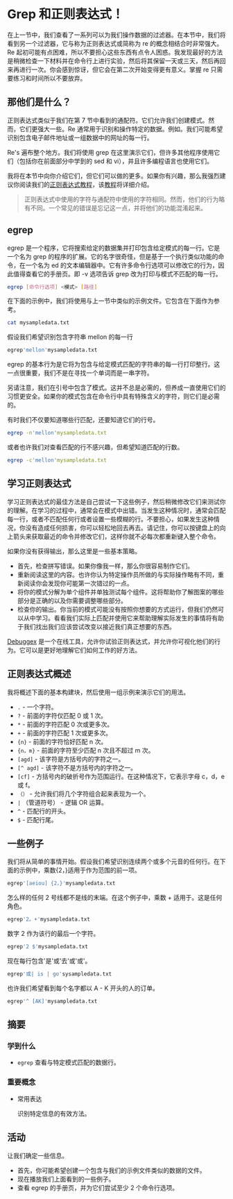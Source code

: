 # Grep 和正则表达式！

在上一节中，我们查看了一系列可以为我们操作数据的过滤器。在本节中，我们将看到另一个过滤器，它与称为正则表达式或简称为 re 的概念相结合时非常强大。Re 起初可能有点困难，所以不要担心这些东西有点令人困惑。我发现最好的方法是稍微检查一下材料并在命令行上进行实验，然后将其保留一天或三天，然后再回来再进行一次。你会感到惊讶，但它会在第二次开始变得更有意义。掌握 re 只需要练习和时间所以不要放弃。

## 那他们是什么？

正则表达式类似于我们在第 7 节中看到的通配符。它们允许我们创建模式。然而，它们更强大一些。Re 通常用于识别和操作特定的数据。例如。我们可能希望识别包含电子邮件地址或一组数据中的网址的每一行。

Re's 遍布整个地方。我们将使用 grep 在这里演示它们，但许多其他程序使用它们（包括你在前面部分中学到的 sed 和 vi），并且许多编程语言也使用它们。

我将在本节中向你介绍它们，但它们可以做的更多。如果你有兴趣，那么我强烈建议你阅读我们的[正则表达式教程](https://liushilive.github.io/github_exercise_re)，该[教程](https://liushilive.github.io/github_exercise_re)将详细介绍。

>正则表达式中使用的字符与通配符中使用的字符相同。然而，他们的行为略有不同。一个常见的错误是忘记这一点，并将他们的功能混淆起来。

## egrep

egrep 是一个程序，它将搜索给定的数据集并打印包含给定模式的每一行。它是一个名为 grep 的程序的扩展。它的名字很奇怪，但是基于一个执行类似功能的命令，在一个名为 ed 的文本编辑器中。它有许多命令行选项可以修改它的行为，因此值得查看它的手册页。即 -v 选项告诉 grep 改为打印与模式不匹配的每一行。

```bash
egrep [命令行选项] <模式> [路径]

```

在下面的示例中，我们将使用与上一节中类似的示例文件。它包含在下面作为参考。

```bash
cat mysampledata.txt
```

假设我们希望识别包含字符串 mellon 的每一行

```bash
egrep'mellon'mysampledata.txt

```

egrep 的基本行为是它将为包含与给定模式匹配的字符串的每一行打印整行。这一点很重要，我们不是在寻找一个单词而是一串字符。

另请注意，我们在引号中包含了模式。这并不总是必需的，但养成一直使用它们的习惯更安全。如果你的模式包含在命令行中具有特殊含义的字符，则它们是必需的。

有时我们不仅要知道哪些行匹配，还要知道它们的行号。

```bash
egrep -n'mellon'mysampledata.txt

```

或者也许我们对查看匹配的行不感兴趣，但希望知道匹配的行数。

```bash
egrep -c'mellon'mysampledata.txt

```

## 学习正则表达式

学习正则表达式的最佳方法是自己尝试一下这些例子，然后稍微修改它们来测试你的理解。在学习的过程中，通常会在模式中出错。当发生这种情况时，通常会匹配每一行，或者不匹配任何行或者设置一些模糊的行。不要担心，如果发生这种情况，你没有造成任何损害，你可以轻松地回去再去。请记住，你可以按键盘上的向上箭头来获取最近的命令并修改它们，这样你就不必每次都重新键入整个命令。

如果你没有获得输出，那么这里是一些基本策略。

* 首先，检查拼写错误。如果你像我一样，那么你很容易制作它们。
* 重新阅读这里的内容。也许你认为特定操作员所做的与实际操作略有不同，重新阅读你会发现你可能第一次错过的一点。
* 将你的模式分解为单个组件并单独测试每个组件。这将帮助你了解图案的哪些部分是正确的以及你需要调整哪些部分。
* 检查你的输出。你当前的模式可能没有按照你想要的方式运行，但我们仍然可以从中学习。看看我们实际上匹配并使用它来帮助理解实际发生的事情将有助于我们找出我们应该尝试改变以接近我们真正想要的东西。

[Debuggex](https://www.debuggex.com/) 是一个在线工具，允许你试验正则表达式，并允许你可视化他们的行为。它可以是更好地理解它们如何工作的好方法。

## 正则表达式概述

我将概述下面的基本构建块，然后使用一组示例来演示它们的用法。

* `.` - 一个字符。
* `?` - 前面的字符仅匹配 0 或 1 次。
* `*` - 前面的字符匹配 0 次或更多次。
* `+` - 前面的字符匹配 1 次或更多次。
* `{n}` - 前面的字符恰好匹配 n 次。
* `{n，m}` - 前面的字符至少匹配 n 次且不超过 m 次。
* `[agd]` - 该字符是方括号内的字符之一。
* `[^ agd]` - 该字符不是方括号内的字符之一。
* `[cf]` - 方括号内的破折号作为范围运行。在这种情况下，它表示字母 c，d，e 或 f。
* `（）` - 允许我们将几个字符组合起来表现为一个。
* `|` （管道符号） - 逻辑 OR 运算。
* `^` - 匹配行的开头。
* `$` - 匹配行尾。

## 一些例子

我们将从简单的事情开始。假设我们希望识别连续两个或多个元音的任何行。在下面的示例中，乘数{2，}适用于作为范围的前一项。

```bash
egrep'[aeiou] {2，}'mysampledata.txt
```

怎么样的任何 2 号线都不是线的末端。在这个例子中，乘数 + 适用于。这是任何角色。

```bash
egrep'2。+'mysampledata.txt

```

数字 2 作为该行的最后一个字符。

```bash
egrep'2 $'mysampledata.txt

```

现在每行包含'是'或'去'或'或'。

```bash
egrep'或| is | go'sysampledata.txt

```

也许我们希望看到每个名字都以 A - K 开头的人的订单。

```bash
egrep'^ [AK]'mysampledata.txt

```

## 摘要

### 学到什么

* `egrep`
  查看与特定模式匹配的数据行。

### 重要概念

* 常用表达

  识别特定信息的有效方法。

## 活动

让我们确定一些信息。

* 首先，你可能希望创建一个包含与我们的示例文件类似的数据的文件。
* 现在播放我们上面看到的一些例子。
* 查看 egrep 的手册页，并为它们尝试至少 2 个命令行选项。
